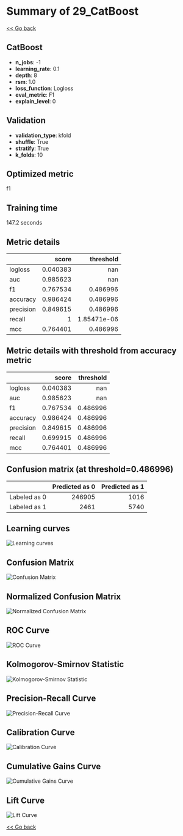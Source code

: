 # Summary of 29_CatBoost

[<< Go back](../README.md)


## CatBoost
- **n_jobs**: -1
- **learning_rate**: 0.1
- **depth**: 8
- **rsm**: 1.0
- **loss_function**: Logloss
- **eval_metric**: F1
- **explain_level**: 0

## Validation
 - **validation_type**: kfold
 - **shuffle**: True
 - **stratify**: True
 - **k_folds**: 10

## Optimized metric
f1

## Training time

147.2 seconds

## Metric details
|           |    score |     threshold |
|:----------|---------:|--------------:|
| logloss   | 0.040383 | nan           |
| auc       | 0.985623 | nan           |
| f1        | 0.767534 |   0.486996    |
| accuracy  | 0.986424 |   0.486996    |
| precision | 0.849615 |   0.486996    |
| recall    | 1        |   1.85471e-06 |
| mcc       | 0.764401 |   0.486996    |


## Metric details with threshold from accuracy metric
|           |    score |   threshold |
|:----------|---------:|------------:|
| logloss   | 0.040383 |  nan        |
| auc       | 0.985623 |  nan        |
| f1        | 0.767534 |    0.486996 |
| accuracy  | 0.986424 |    0.486996 |
| precision | 0.849615 |    0.486996 |
| recall    | 0.699915 |    0.486996 |
| mcc       | 0.764401 |    0.486996 |


## Confusion matrix (at threshold=0.486996)
|              |   Predicted as 0 |   Predicted as 1 |
|:-------------|-----------------:|-----------------:|
| Labeled as 0 |           246905 |             1016 |
| Labeled as 1 |             2461 |             5740 |

## Learning curves
![Learning curves](learning_curves.png)
## Confusion Matrix

![Confusion Matrix](confusion_matrix.png)


## Normalized Confusion Matrix

![Normalized Confusion Matrix](confusion_matrix_normalized.png)


## ROC Curve

![ROC Curve](roc_curve.png)


## Kolmogorov-Smirnov Statistic

![Kolmogorov-Smirnov Statistic](ks_statistic.png)


## Precision-Recall Curve

![Precision-Recall Curve](precision_recall_curve.png)


## Calibration Curve

![Calibration Curve](calibration_curve_curve.png)


## Cumulative Gains Curve

![Cumulative Gains Curve](cumulative_gains_curve.png)


## Lift Curve

![Lift Curve](lift_curve.png)



[<< Go back](../README.md)
